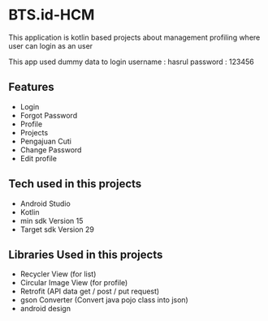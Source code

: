 # BTS.id-HCM
This application is kotlin based projects about management profiling where 
user can login as an user 

This app used dummy data to login 
username : hasrul
password : 123456 

## Features ## 
- Login
- Forgot Password 
- Profile 
- Projects 
- Pengajuan Cuti 
- Change Password 
- Edit profile 

## Tech used in this projects 
- Android Studio 
- Kotlin 
- min sdk Version 15 
- Target sdk Version 29 


## Libraries Used in this projects 
- Recycler View (for list) 
- Circular Image View (for profile)
- Retrofit (API data get / post / put request)
- gson Converter (Convert java pojo class into json)
- android design
